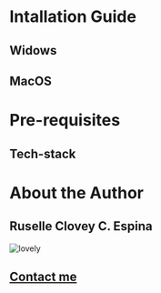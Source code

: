 
# Intallation Guide 
## Widows 
## MacOS 

# Pre-requisites
## Tech-stack

# About the Author
  ## Ruselle Clovey C. Espina 
  ![lovely](https://scontent.fdvo5-1.fna.fbcdn.net/v/t39.30808-6/458973555_496039029894112_1659676149413930500_n.jpg?_nc_cat=109&ccb=1-7&_nc_sid=a5f93a&_nc_eui2=AeEOSfkKFaltyeVEeDUSXK5mgPRj4bSHXQWA9GPhtIddBXJXqCER7ZXOXoc-4ob1CT4Tuvvflki8cGjK8uXvQyUk&_nc_ohc=V3NstuKkNykQ7kNvgGDoAbV&_nc_ht=scontent.fdvo5-1.fna&_nc_gid=AI5fKnqjAGBBkaEMtTh2om4&oh=00_AYAvMpZeTWy83fK02k5u-DLSJIQVJLFUfEUC9UJ3i6X9rw&oe=670BADF7)
  ## [Contact me](https://www.facebook.com/profile.php?id=100084640585591)
